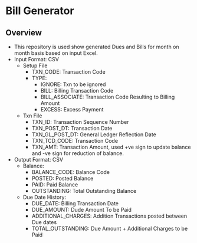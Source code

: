 # Bill Generator

## Overview
- This repository is used show generated Dues and Bills for month on month basis based on input Excel.
- Input Format: CSV
  - Setup File
    - TXN_CODE: Transaction Code
    - TYPE: 
      - IGNORE: Txn to be ignored
      - BILL: Billing Transaction Code
      - BILL_ASSOCIATE: Transaction Code Resulting to Billing Amount
      - EXCESS: Excess Payment
  - Txn File
    - TXN_ID: Transaction Sequence Number
    - TXN_POST_DT: Transaction Date
    - TXN_GL_POST_DT: General Ledger Reflection Date
    - TXN_TCD_CODE: Transaction Code
    - TXN_AMT: Transaction Amount, used +ve sign to update balance and -ve sign for reduction of balance.
- Output Format: CSV
  - Balance:
    - BALANCE_CODE: Balance Code
    - POSTED: Posted Balance
    - PAID: Paid Balance
    - OUTSTANDING: Total Outstanding Balance
  - Due Date History:
    - DUE_DATE: Billing Transaction Date
    - DUE_AMOUNT: Dude Amount To be Paid
    - ADDITIONAL_CHARGES: Addition Transactions posted between Due dates
    - TOTAL_OUTSTANDING: Due Amount + Additional Charges to be Paid